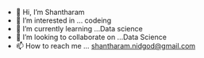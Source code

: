 - 👋 Hi, I’m Shantharam
- 👀 I’m interested in ... codeing
- 🌱 I’m currently learning ...Data science
- 💞️ I’m looking to collaborate on ...Data Science 
- 📫 How to reach me ... shantharam.nidgod@gmail.com

<!---
Shanth1234/Shanth1234 is a ✨ special ✨ repository because its `README.md` (this file) appears on your GitHub profile.
You can click the Preview link to take a look at your changes.
--->
